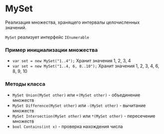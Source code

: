 # MySet
Реализация множества, хранящего интервалы целочисленных значений.

`MySet` реализует интерфейс `IEnumerable`

### Пример инициализации множества
* `var set = new MySet("1..4");` Хранит значения 1, 2, 3, 4
* `var set = new MySet("1..4, 6, 8..10");` Хранит значения 1, 2, 3, 4, 6, 8, 9, 10

### Методы класса
* `MySet Union(MySet other)` или `+(MySet other)` - объединение множеств
* `MySet Difference(MySet other)` или `-(MySet other)` - вычитание множеств
* `MySet Intersection(MySet other)` или `*(MySet other)` - пересечение множеств
* `bool Contains(int x)` - проверка нахождения числа 
